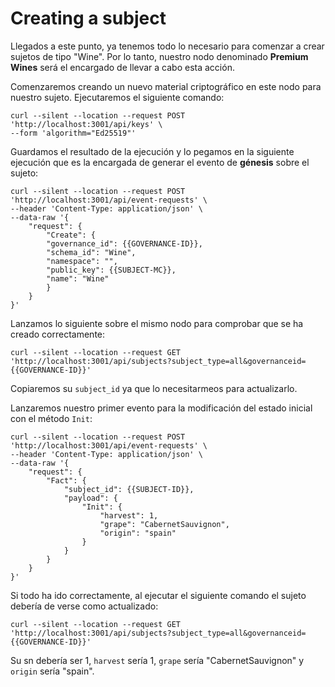 # Creating a subject

Llegados a este punto, ya tenemos todo lo necesario para comenzar a crear sujetos de tipo "Wine". Por lo tanto, nuestro nodo denominado **Premium Wines** será el encargado de llevar a cabo esta acción.

Comenzaremos creando un nuevo material criptográfico en este nodo para nuestro sujeto. Ejecutaremos el siguiente comando:

```
curl --silent --location --request POST 'http://localhost:3001/api/keys' \
--form 'algorithm="Ed25519"'
```

Guardamos el resultado de la ejecución y lo pegamos en la siguiente ejecución que es la encargada de generar el evento de **génesis** sobre el sujeto:

```
curl --silent --location --request POST 'http://localhost:3001/api/event-requests' \
--header 'Content-Type: application/json' \
--data-raw '{
    "request": {
        "Create": {
        "governance_id": {{GOVERNANCE-ID}},
        "schema_id": "Wine",
        "namespace": "",
        "public_key": {{SUBJECT-MC}},
        "name": "Wine"
        }
    }
}'
```

Lanzamos lo siguiente sobre el mismo nodo para comprobar que se ha creado correctamente:

```
curl --silent --location --request GET 'http://localhost:3001/api/subjects?subject_type=all&governanceid={{GOVERNANCE-ID}}'
```

Copiaremos su `subject_id` ya que lo necesitarmeos para actualizarlo.

Lanzaremos nuestro primer evento para la modificación del estado inicial con el método `Init`:

```
curl --silent --location --request POST 'http://localhost:3001/api/event-requests' \
--header 'Content-Type: application/json' \
--data-raw '{
    "request": {
        "Fact": {
            "subject_id": {{SUBJECT-ID}},
            "payload": {
                "Init": {
                    "harvest": 1,
                    "grape": "CabernetSauvignon",
                    "origin": "spain"
                }
            }
        }
    }
}'
```

Si todo ha ido correctamente, al ejecutar el siguiente comando el sujeto debería de verse como actualizado: 

```
curl --silent --location --request GET 'http://localhost:3001/api/subjects?subject_type=all&governanceid={{GOVERNANCE-ID}}'
```

Su sn debería ser 1, `harvest` sería 1, `grape` sería "CabernetSauvignon" y `origin` sería "spain".